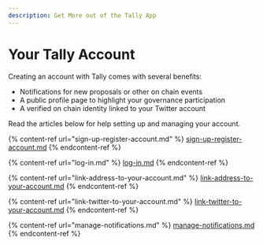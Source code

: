 ```yaml
---
description: Get More out of the Tally App
---
```


# Your Tally Account

Creating an account with Tally comes with several benefits:

* Notifications for new proposals or other on chain events
* A public profile page to highlight your governance participation
* A verified on chain identity linked to your Twitter account

Read the articles below for help setting up and managing your account.

{% content-ref url="sign-up-register-account.md" %}
[sign-up-register-account.md](sign-up-register-account.md)
{% endcontent-ref %}

{% content-ref url="log-in.md" %}
[log-in.md](log-in.md)
{% endcontent-ref %}

{% content-ref url="link-address-to-your-account.md" %}
[link-address-to-your-account.md](link-address-to-your-account.md)
{% endcontent-ref %}

{% content-ref url="link-twitter-to-your-account.md" %}
[link-twitter-to-your-account.md](link-twitter-to-your-account.md)
{% endcontent-ref %}

{% content-ref url="manage-notifications.md" %}
[manage-notifications.md](manage-notifications.md)
{% endcontent-ref %}

